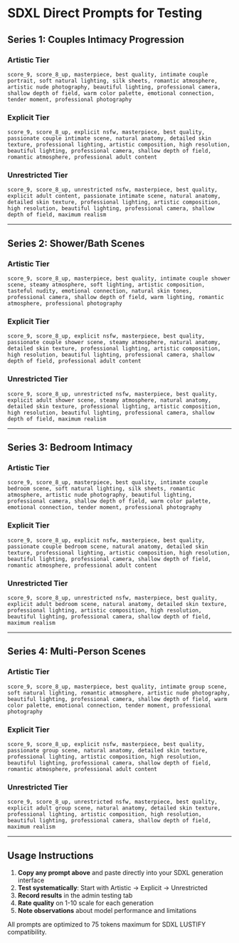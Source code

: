 # SDXL Direct Prompts for Testing

## Series 1: Couples Intimacy Progression

### Artistic Tier
```
score_9, score_8_up, masterpiece, best quality, intimate couple portrait, soft natural lighting, silk sheets, romantic atmosphere, artistic nude photography, beautiful lighting, professional camera, shallow depth of field, warm color palette, emotional connection, tender moment, professional photography
```

### Explicit Tier
```
score_9, score_8_up, explicit nsfw, masterpiece, best quality, passionate couple intimate scene, natural anatomy, detailed skin texture, professional lighting, artistic composition, high resolution, beautiful lighting, professional camera, shallow depth of field, romantic atmosphere, professional adult content
```

### Unrestricted Tier
```
score_9, score_8_up, unrestricted nsfw, masterpiece, best quality, explicit adult content, passionate intimate scene, natural anatomy, detailed skin texture, professional lighting, artistic composition, high resolution, beautiful lighting, professional camera, shallow depth of field, maximum realism
```

---

## Series 2: Shower/Bath Scenes

### Artistic Tier
```
score_9, score_8_up, masterpiece, best quality, intimate couple shower scene, steamy atmosphere, soft lighting, artistic composition, tasteful nudity, emotional connection, natural skin tones, professional camera, shallow depth of field, warm lighting, romantic atmosphere, professional photography
```

### Explicit Tier
```
score_9, score_8_up, explicit nsfw, masterpiece, best quality, passionate couple shower scene, steamy atmosphere, natural anatomy, detailed skin texture, professional lighting, artistic composition, high resolution, beautiful lighting, professional camera, shallow depth of field, professional adult content
```

### Unrestricted Tier
```
score_9, score_8_up, unrestricted nsfw, masterpiece, best quality, explicit adult shower scene, steamy atmosphere, natural anatomy, detailed skin texture, professional lighting, artistic composition, high resolution, beautiful lighting, professional camera, shallow depth of field, maximum realism
```

---

## Series 3: Bedroom Intimacy

### Artistic Tier
```
score_9, score_8_up, masterpiece, best quality, intimate couple bedroom scene, soft natural lighting, silk sheets, romantic atmosphere, artistic nude photography, beautiful lighting, professional camera, shallow depth of field, warm color palette, emotional connection, tender moment, professional photography
```

### Explicit Tier
```
score_9, score_8_up, explicit nsfw, masterpiece, best quality, passionate couple bedroom scene, natural anatomy, detailed skin texture, professional lighting, artistic composition, high resolution, beautiful lighting, professional camera, shallow depth of field, romantic atmosphere, professional adult content
```

### Unrestricted Tier
```
score_9, score_8_up, unrestricted nsfw, masterpiece, best quality, explicit adult bedroom scene, natural anatomy, detailed skin texture, professional lighting, artistic composition, high resolution, beautiful lighting, professional camera, shallow depth of field, maximum realism
```

---

## Series 4: Multi-Person Scenes

### Artistic Tier
```
score_9, score_8_up, masterpiece, best quality, intimate group scene, soft natural lighting, romantic atmosphere, artistic nude photography, beautiful lighting, professional camera, shallow depth of field, warm color palette, emotional connection, tender moment, professional photography
```

### Explicit Tier
```
score_9, score_8_up, explicit nsfw, masterpiece, best quality, passionate group scene, natural anatomy, detailed skin texture, professional lighting, artistic composition, high resolution, beautiful lighting, professional camera, shallow depth of field, romantic atmosphere, professional adult content
```

### Unrestricted Tier
```
score_9, score_8_up, unrestricted nsfw, masterpiece, best quality, explicit adult group scene, natural anatomy, detailed skin texture, professional lighting, artistic composition, high resolution, beautiful lighting, professional camera, shallow depth of field, maximum realism
```

---

## Usage Instructions

1. **Copy any prompt above** and paste directly into your SDXL generation interface
2. **Test systematically**: Start with Artistic → Explicit → Unrestricted
3. **Record results** in the admin testing tab
4. **Rate quality** on 1-10 scale for each generation
5. **Note observations** about model performance and limitations

All prompts are optimized to 75 tokens maximum for SDXL LUSTIFY compatibility. 
